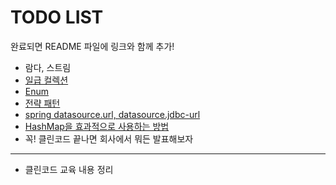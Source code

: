 # TODO LIST
완료되면 README 파일에 링크와 함께 추가!
* 람다, 스트림
* [일급 컬렉션](https://jojoldu.tistory.com/412)
* [Enum](https://woowabros.github.io/tools/2017/07/10/java-enum-uses.html)
* [전략 패턴](https://victorydntmd.tistory.com/292)
* [spring datasource.url, datasource.jdbc-url](https://jojoldu.tistory.com/296)
* [HashMap을 효과적으로 사용하는 방법](http://tech.javacafe.io/2018/12/03/HashMap/)
* 꼭! 클린코드 끝나면 회사에서 뭐든 발표해보자

---
* 클린코드 교육 내용 정리